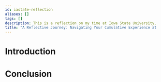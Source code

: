 ```yaml
---
id: iastate-reflection
aliases: []
tags: []
description: This is a reflection on my time at Iowa State University.
title: "A Reflective Journey: Navigating Your Cumulative Experience at Iowa State University"
---
```

# Introduction


# Conclusion
